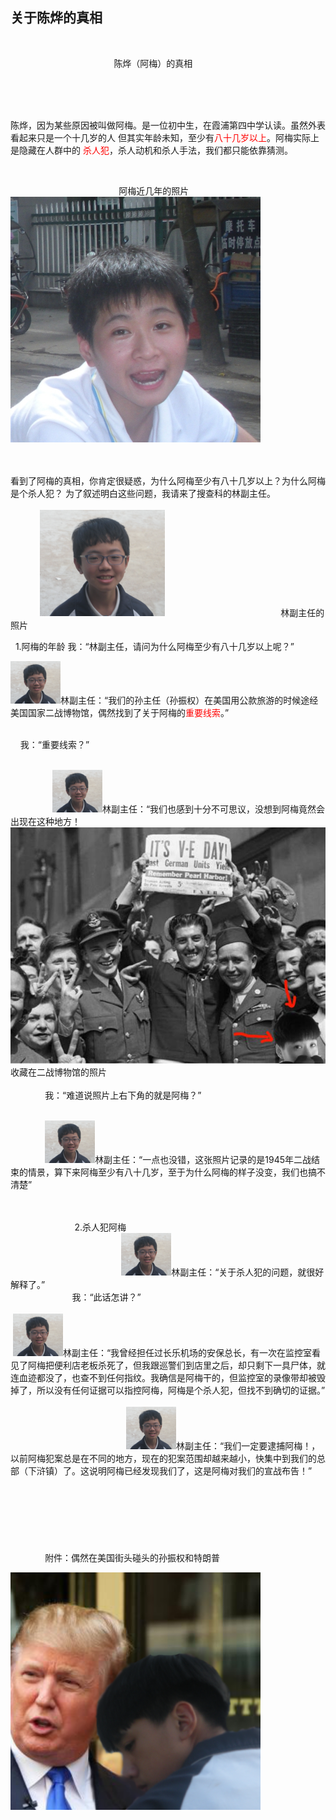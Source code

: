 ## 关于陈烨的真相
                                 








                                            陈烨（阿梅）的真相
                                                
                                                  
                                                   
                                                   
                                                   
                                                     
                                                     
                                                     
                                                     
陈烨，因为某些原因被叫做阿梅。是一位初中生，在霞浦第四中学认读。虽然外表看起来只是一个十几岁的人
但其实年龄未知，至少有<font color="#FF0000">八十几岁以上</font>。阿梅实际上是隐藏在人群中的
<font color="#FF0000">杀人犯</font>，杀人动机和杀人手法，我们都只能依靠猜测。


 
  
   
    
     
       
         
          
            
             
               
                
                  


                                             阿梅近几年的照片
                                              <img src="https://github.com/zhengshangyou/Amei/blob/master/Old%20mei.JPG?raw=true">


 
                       
                           
                             
看到了阿梅的真相，你肯定很疑惑，为什么阿梅至少有八十几岁以上？为什么阿梅是个杀人犯？
为了叙述明白这些问题，我请来了搜查科的林副主任。
                                               
  
   
    
     
          <img src="https://github.com/zhengshangyou/Amei/blob/master/Ling%20Chuanhao.png?raw=true">
                                                林副主任的照片
 
  
  
 1.阿梅的年龄
  我：“林副主任，请问为什么阿梅至少有八十几岁以上呢？”
   

 
  <img src="https://github.com/zhengshangyou/Amei/blob/master/Ling%20tou.png?raw=true">林副主任：“我们的孙主任（孙振权）在美国用公款旅游的时候途经美国国家二战博物馆，偶然找到了关于阿梅的<font color="#FF0000">重要线索</font>。”
       
  
   
    
     我：“重要线索？” 
       
 
                  
                  <img src="https://github.com/zhengshangyou/Amei/blob/master/Ling%20tou.png?raw=true">林副主任：“我们也感到十分不可思议，没想到阿梅竟然会出现在这种地方！
   
                                
                                 
                                  <img src="https://github.com/zhengshangyou/Amei/blob/master/DSCN1288.JPG?raw=true">收藏在二战博物馆的照片
    
       
        
                我：“难道说照片上右下角的就是阿梅？”
   
  
    
     
             <img src="https://github.com/zhengshangyou/Amei/blob/master/Ling%20tou.png?raw=true">林副主任：“一点也没错，这张照片记录的是1945年二战结束的情景，算下来阿梅至少有八十几岁，至于为什么阿梅的样子没变，我们也搞不清楚”
  
      
                           
      
                           
 2.杀人犯阿梅         
                                    
                                             
  <img src="https://github.com/zhengshangyou/Amei/blob/master/Ling%20tou.png?raw=true">林副主任：“关于杀人犯的问题，就很好解释了。”
                      
                         
  我：“此话怎讲？”
    
     
                                 
  <img src="https://github.com/zhengshangyou/Amei/blob/master/Ling%20tou.png?raw=true">林副主任：“我曾经担任过长乐机场的安保总长，有一次在监控室看见了阿梅把便利店老板杀死了，但我跟巡警们到店里之后，却只剩下一具尸体，就连血迹都没了，也查不到任何指纹。我确信是阿梅干的，但监控室的录像带却被毁掉了，所以没有任何证据可以指控阿梅，阿梅是个杀人犯，但找不到确切的证据。”
                                                
                                                 
                                                     
                           
    <img src="https://github.com/zhengshangyou/Amei/blob/master/Ling%20tou.png?raw=true">林副主任：“我们一定要逮捕阿梅！，以前阿梅犯案总是在不同的地方，现在的犯案范围却越来越小，快集中到我们的总部（下浒镇）了。这说明阿梅已经发现我们了，这是阿梅对我们的宣战布告！”
     
      
      
       
        
         
        
                                                                                                                                       
                                                                                                                                              
                                                                                                                                               附件：偶然在美国街头碰头的孙振权和特朗普
                                                                                                                                               
                                                                                                                                               
<img src="https://github.com/zhengshangyou/Amei/blob/master/S%20AND%20T.png?raw=true">
                           
